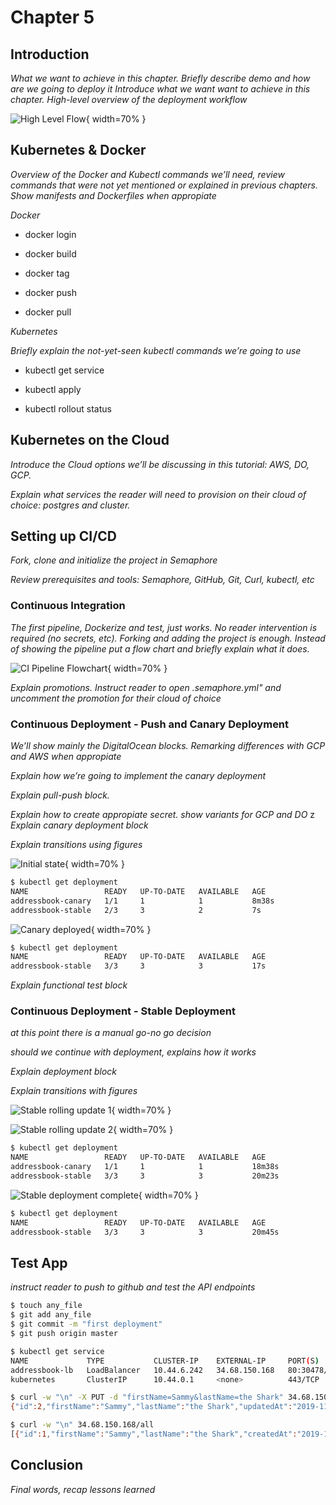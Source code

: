 # Chapter 5

## Introduction

*What we want to achieve in this chapter. Briefly describe demo and how
are we going to deploy it* *Introduce what we want want to achieve in
this chapter. High-level overview of the deployment workflow*

![High Level Flow](./figures/05-high-level-steps.png){ width=70% }

## Kubernetes & Docker

*Overview of the Docker and Kubectl commands we’ll need, review commands
that were not yet mentioned or explained in previous chapters. Show
manifests and Dockerfiles when appropiate*

*Docker*

  - docker login

  - docker build

<!-- end list -->

  - docker tag

  - docker push

  - docker pull

*Kubernetes*

*Briefly explain the not-yet-seen kubectl commands we’re going to use*

  - kubectl get service

<!-- end list -->

  - kubectl apply

<!-- end list -->

  - kubectl rollout status

## Kubernetes on the Cloud

*Introduce the Cloud options we’ll be discussing in this tutorial: AWS,
DO, GCP.*

*Explain what services the reader will need to provision on their cloud
of choice: postgres and cluster.*

## Setting up CI/CD

*Fork, clone and initialize the project in Semaphore*

*Review prerequisites and tools: Semaphore, GitHub, Git, Curl, kubectl,
etc*

### Continuous Integration

*The first pipeline, Dockerize and test, just works. No reader
intervention is required (no secrets, etc). Forking and adding the
project is enough. Instead of showing the pipeline put a flow chart and
briefly explain what it does.*

![CI Pipeline Flowchart](./figures/05-flow-docker-build.png){ width=70% }

*Explain promotions. Instruct reader to open .semaphore.yml" and
uncomment the promotion for their cloud of choice*

### Continuous Deployment - Push and Canary Deployment

*We’ll show mainly the DigitalOcean blocks. Remarking differences with
GCP and AWS when appropiate*

*Explain how we’re going to implement the canary deployment*

*Explain pull-push block.*

*Explain how to create appropiate secret. show variants for GCP and DO*
z *Explain canary deployment block*

*Explain transitions using figures*

![Initial state](./figures/05-stable-stable-v1.png){ width=70% }

``` bash
$ kubectl get deployment
NAME                 READY   UP-TO-DATE   AVAILABLE   AGE
addressbook-canary   1/1     1            1           8m38s
addressbook-stable   2/3     3            2           7s
```

![Canary deployed](./figures/05-stable-canary-1.png){ width=70% }

``` bash
$ kubectl get deployment
NAME                 READY   UP-TO-DATE   AVAILABLE   AGE
addressbook-stable   3/3     3            3           17s
```

*Explain functional test block*

### Continuous Deployment - Stable Deployment

*at this point there is a manual go-no go decision*

*should we continue with deployment, explains how it works*

*Explain deployment block*

*Explain transitions with figures*

![Stable rolling update 1](./figures/05-stable-canary-2.png){ width=70% }

![Stable rolling update 2](./figures/05-stable-canary-3.png){ width=70% }

``` bash
$ kubectl get deployment
NAME                 READY   UP-TO-DATE   AVAILABLE   AGE
addressbook-canary   1/1     1            1           18m38s
addressbook-stable   3/3     3            3           20m23s
```

![Stable deployment complete](./figures/05-stable-stable-v2.png){ width=70% }

``` bash
$ kubectl get deployment
NAME                 READY   UP-TO-DATE   AVAILABLE   AGE
addressbook-stable   3/3     3            3           20m45s

```

## Test App

*instruct reader to push to github and test the API endpoints*

``` bash
$ touch any_file
$ git add any_file
$ git commit -m "first deployment"
$ git push origin master
```

``` bash
$ kubectl get service
NAME             TYPE           CLUSTER-IP    EXTERNAL-IP     PORT(S)        AGE
addressbook-lb   LoadBalancer   10.44.6.242   34.68.150.168   80:30478/TCP   35m
kubernetes       ClusterIP      10.44.0.1     <none>          443/TCP        38h

```

``` bash
$ curl -w "\n" -X PUT -d "firstName=Sammy&lastName=the Shark" 34.68.150.168/person
{"id":2,"firstName":"Sammy","lastName":"the Shark","updatedAt":"2019-11-10T16:48:15.900Z","createdAt":"2019-11-10T16:48:15.900Z"}

```

``` bash
$ curl -w "\n" 34.68.150.168/all                                                  
[{"id":1,"firstName":"Sammy","lastName":"the Shark","createdAt":"2019-11-10T16:47:59.504Z","updatedAt":"2019-11-10T16:47:59.504Z"},{"id":2,"firstName":"Sammy","lastName":"the Shark","createdAt":"2019-11-10T16:48:15.900Z","updatedAt":"2019-11-10T16:48:15.900Z"}]
```

## Conclusion

*Final words, recap lessons learned*
